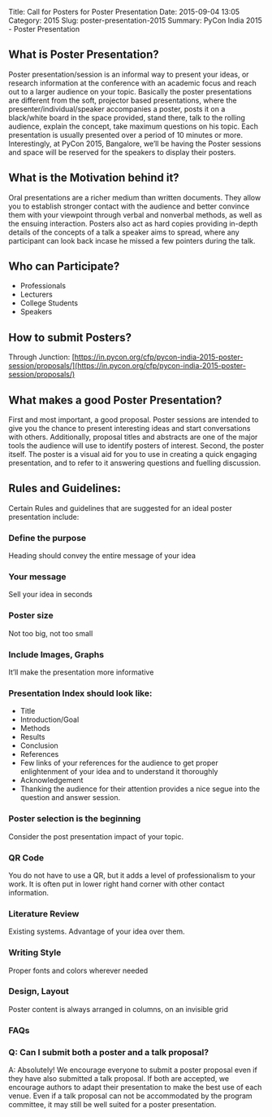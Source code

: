 Title: Call for Posters for Poster Presentation
Date: 2015-09-04 13:05
Category: 2015
Slug: poster-presentation-2015
Summary: PyCon India 2015 - Poster Presentation

## What is Poster Presentation?

Poster presentation/session is an informal way to present your ideas, or research information at the conference with an academic focus and reach out to a larger audience on your topic. Basically the poster presentations are different from the soft, projector based presentations, where the  presenter/individual/speaker accompanies a poster, posts it on a black/white board in the space provided, stand there, talk to the rolling audience, explain the concept, take maximum questions on his topic. Each presentation is usually presented over a period of 10 minutes or more.
Interestingly, at PyCon 2015, Bangalore, we’ll be having the Poster sessions and space will be reserved for the speakers to display their posters.


## What is the Motivation behind it?

Oral presentations are a richer medium than written documents. They allow you to establish stronger contact with the audience and better convince them with your viewpoint through verbal and nonverbal methods, as well as the ensuing interaction. Posters also act as hard copies providing in-depth details of the concepts of a talk a speaker aims to spread, where any participant can look back incase he missed a few pointers during the talk.


## Who can Participate?

- Professionals
- Lecturers
- College Students
- Speakers

## How to submit Posters?

Through Junction:
[https://in.pycon.org/cfp/pycon-india-2015-poster-session/proposals/](https://in.pycon.org/cfp/pycon-india-2015-poster-session/proposals/)


## What makes a good Poster Presentation?

First and most important, a good proposal. Poster sessions are intended to give you the chance to present interesting ideas and start conversations with others. Additionally, proposal titles and abstracts are one of the major tools the audience will use to identify posters of interest.
Second, the poster itself. The poster is a visual aid for you to use in creating a quick engaging presentation, and to refer to it answering questions and fuelling discussion.


## Rules and Guidelines:

Certain Rules and guidelines that are suggested for an ideal poster presentation include:


### Define the purpose

Heading should convey the entire message of your idea


### Your message

Sell your idea in seconds


### Poster size

Not too big, not too small


### Include Images, Graphs

It’ll make the presentation more informative


### Presentation Index should look like:

- Title
- Introduction/Goal
- Methods
- Results
- Conclusion
- References
- Few links of your references for the audience to get proper enlightenment of your idea and to understand it thoroughly
- Acknowledgement
- Thanking the audience for their attention provides a nice segue into the question and answer session.


### Poster selection is the beginning

Consider the post presentation impact of your topic.
### QR Code
You do not have to use a QR, but it adds a level of professionalism to your work. It is often put in lower right hand corner with other contact information.


### Literature Review

Existing systems. Advantage of your idea over them.


### Writing Style

Proper fonts and colors wherever needed


### Design, Layout

Poster content is always arranged in columns, on an invisible grid


### FAQs


### Q: Can I submit both a poster and a talk proposal?

A: Absolutely! We encourage everyone to submit a poster proposal even if they have also submitted a talk proposal. If both are accepted, we encourage authors to adapt their presentation to make the best use of each venue. Even if a talk proposal can not be accommodated by the program committee, it may still be well suited for a poster presentation.

